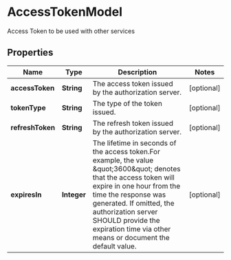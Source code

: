 

# AccessTokenModel

Access Token to be used with other services

## Properties

Name | Type | Description | Notes
------------ | ------------- | ------------- | -------------
**accessToken** | **String** | The access token issued by the authorization server. |  [optional]
**tokenType** | **String** | The type of the token issued. |  [optional]
**refreshToken** | **String** | The refresh token issued by the authorization server. |  [optional]
**expiresIn** | **Integer** | The lifetime in seconds of the access token.For example, the value \&quot;3600\&quot; denotes that the access token will expire in one hour from the time the response was generated. If omitted, the authorization server SHOULD provide the expiration time via other means or document the default value. |  [optional]



